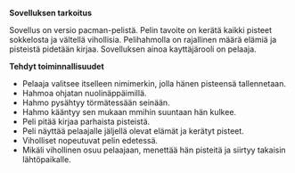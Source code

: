 **Sovelluksen tarkoitus**

Sovellus on versio pacman-pelistä. Pelin tavoite on kerätä kaikki pisteet sokkelosta ja vältellä vihollisia. Pelihahmolla on rajallinen määrä elämiä ja pisteistä pidetään kirjaa. Sovelluksen ainoa kayttäjärooli on pelaaja.

**Tehdyt toiminnallisuudet**

- Pelaaja valitsee itselleen nimimerkin, jolla hänen pisteensä tallennetaan.
- Hahmoa ohjatan nuolinäppäimillä.
- Hahmo pysähtyy törmätessään seinään.
- Hahmo kääntyy sen mukaan mmihin suuntaan hän kulkee.
- Peli pitää kirjaa parhaista pisteistä.
- Peli näyttää pelaajalle jäljellä olevat elämät ja kerätyt pisteet.
- Viholliset nopeutuvat pelin edetessä.
- Mikäli vihollinen osuu pelaajaan, menettää hän pisteitä ja siirtyy takaisin lähtöpaikalle.

